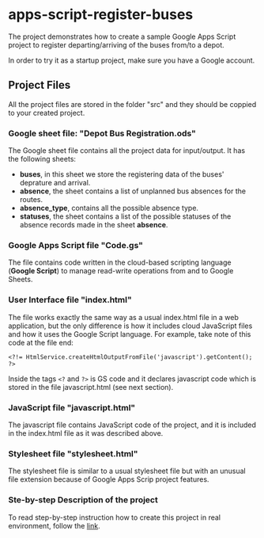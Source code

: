 # apps-script-register-buses

The project demonstrates how to create a sample Google Apps Script project to register departing/arriving of the buses from/to a depot.

In order to try it as a startup project, make sure you have a Google account.

## Project Files

All the project files are stored in the folder "src" and they should be coppied to your created project.

### Google sheet file: "Depot Bus Registration.ods"

The Google sheet file contains all the project data for input/output. It has the following sheets:  
- **buses**, in this sheet we store the registering data of the buses' deprature and arrival.
- **absence**, the sheet contains a list of unplanned bus absences for the routes.
- **absence_type**, contains all the possible absence type.
- **statuses**, the sheet contains a list of the possible statuses of the absence records made in the sheet **absence**.

### Google Apps Script file "Code.gs"

The file contains code written in the cloud-based scripting language (**Google Script**) to manage read-write operations from and to Google Sheets.

### User Interface file "index.html"

The file works exactly the same way as a usual index.html file in a web application, but the only difference is how it includes cloud JavaScript files and how it uses the Google Script language. For example, take note of this code at the file end:
```
<?!= HtmlService.createHtmlOutputFromFile('javascript').getContent(); ?>
```

Inside the tags ```<?``` and ```?>``` is GS code and it declares javascript code which is stored in the file javascript.html (see next section).

### JavaScript file "javascript.html"

The javascript file contains JavaScript code of the project, and  it is included in the index.html file as it was described above.

### Stylesheet file "stylesheet.html"

The stylesheet file is similar to a usual stylesheet file but with an unusual file extension because of Google Apps Scrip project features.

### Ste-by-step Description of the project

To read step-by-step instruction how to create this project in real environment, follow the [link](https://www.expknow.com/how-to-create-apps-script-in-google-account/).
